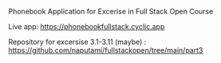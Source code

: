 Phonebook Application for Excerise in Full Stack Open Course

Live app: https://phonebookfullstack.cyclic.app

Repository for excersise 3.1-3.11 (maybe) : https://github.com/naputami/fullstackopen/tree/main/part3
